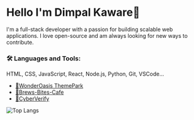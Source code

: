 # Hello I'm Dimpal Kaware👋

  I'm a full-stack developer with a passion for building scalable web applications. I love open-source and am always looking for new ways to contribute.

  ### 🛠️ Languages and Tools:
  HTML, CSS, JavaScript, React, Node.js, Python, Git, VSCode...

  -  [📌WonderOasis ThemePark](https://dimplektech.github.io/WonderOasis-ThemePark/)
  -  [📌Brews-Bites-Cafe](https://github.com/Dimplektech/Brews-Bites-Cafe)
  -  [📌CyberVerify](https://cyberverify-56a09187d970.herokuapp.com/)



![Top Langs](https://github-readme-stats.vercel.app/api/top-langs/?username=Dimplektech&layout=compact)



  
 
